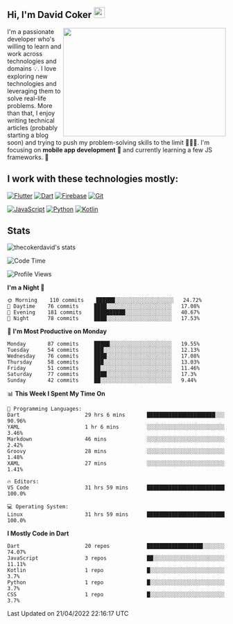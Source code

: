 ## Hi, I'm David Coker <img src="https://raw.githubusercontent.com/thecokerdavid/thecokerdavid/main/gifs/wave.gif" width="25px">
<img align="right" height="250" width="375" alt="" src="https://raw.githubusercontent.com/thecokerdavid/thecokerdavid/main/gifs/reminisce.gif" width="25px">

<p>I'm a passionate developer who's willing to learn and work across technologies and domains 💡. I love exploring new technologies and leveraging them to solve real-life problems. More than that, I enjoy writing technical articles (probably starting a blog soon) and trying to push my problem-solving skills to the limit  👨🏻‍💻. I'm focusing on <strong>mobile app development</strong> 📱 and currently learning a few JS frameworks. 🤪</p>

## I work with these technologies mostly:

[![Flutter](https://img.shields.io/badge/-Flutter-blue?style=for-the-badge&logo=flutter&logoColor=ffffff)](https://www.flutter.dev/)
[![Dart](https://img.shields.io/badge/-Dart-ffffff?style=for-the-badge&logo=dart&logoColor=blue)](https://www.dart.dev/)
[![Firebase](https://img.shields.io/badge/-Firebase-%23FBB741?style=for-the-badge&logo=firebase&logoColor=FBB741&labelColor=%23ffffff&color=%23FBB741)](https://www.firebase.google.com/)
[![Git](https://img.shields.io/badge/-Git-EB5C38?style=for-the-badge&logo=git&logoColor=%23ffffff)](https://git-scm.com/)

[![JavaScript](https://img.shields.io/badge/-JavaScript-F7DF1E?style=for-the-badge&logo=javascript&logoColor=000000&labelColor=F7DF1E&color=F7DF1E)](https://www.javascript.com/)
[![Python](https://img.shields.io/badge/-Python-yellow?style=for-the-badge&logo=python&logoColor=yellow&labelColor=blue&color=blue)](https://www.python.org/)
[![Kotlin](https://img.shields.io/badge/-Kotlin-7F52FF?style=for-the-badge&logo=Kotlin&logoColor=ffffff)](https://www.kotlinlang.com/)

## Stats

<p><img src="https://github-readme-stats.vercel.app/api?username=thecokerdavid&show_icons=true&hide_border=true&border_radius=10&theme=onedark" alt="thecokerdavid's stats" /></p>

<!--START_SECTION:waka-->
![Code Time](http://img.shields.io/badge/Code%20Time-369%20hrs%2029%20mins-blue)

![Profile Views](http://img.shields.io/badge/Profile%20Views-2-blue)

**I'm a Night 🦉** 

```text
🌞 Morning    110 commits    ██████░░░░░░░░░░░░░░░░░░░   24.72% 
🌆 Daytime    76 commits     ████░░░░░░░░░░░░░░░░░░░░░   17.08% 
🌃 Evening    181 commits    ██████████░░░░░░░░░░░░░░░   40.67% 
🌙 Night      78 commits     ████░░░░░░░░░░░░░░░░░░░░░   17.53%

```
📅 **I'm Most Productive on Monday** 

```text
Monday       87 commits     █████░░░░░░░░░░░░░░░░░░░░   19.55% 
Tuesday      54 commits     ███░░░░░░░░░░░░░░░░░░░░░░   12.13% 
Wednesday    76 commits     ████░░░░░░░░░░░░░░░░░░░░░   17.08% 
Thursday     58 commits     ███░░░░░░░░░░░░░░░░░░░░░░   13.03% 
Friday       51 commits     ██░░░░░░░░░░░░░░░░░░░░░░░   11.46% 
Saturday     77 commits     ████░░░░░░░░░░░░░░░░░░░░░   17.3% 
Sunday       42 commits     ██░░░░░░░░░░░░░░░░░░░░░░░   9.44%

```


📊 **This Week I Spent My Time On** 

```text
💬 Programming Languages: 
Dart                     29 hrs 6 mins       ██████████████████████░░░   90.96% 
YAML                     1 hr 6 mins         ░░░░░░░░░░░░░░░░░░░░░░░░░   3.46% 
Markdown                 46 mins             ░░░░░░░░░░░░░░░░░░░░░░░░░   2.42% 
Groovy                   28 mins             ░░░░░░░░░░░░░░░░░░░░░░░░░   1.48% 
XAML                     27 mins             ░░░░░░░░░░░░░░░░░░░░░░░░░   1.41%

🔥 Editors: 
VS Code                  31 hrs 59 mins      █████████████████████████   100.0%

💻 Operating System: 
Linux                    31 hrs 59 mins      █████████████████████████   100.0%

```

**I Mostly Code in Dart** 

```text
Dart                     20 repos            ██████████████████░░░░░░░   74.07% 
JavaScript               3 repos             ██░░░░░░░░░░░░░░░░░░░░░░░   11.11% 
Kotlin                   1 repo              █░░░░░░░░░░░░░░░░░░░░░░░░   3.7% 
Python                   1 repo              █░░░░░░░░░░░░░░░░░░░░░░░░   3.7% 
CSS                      1 repo              █░░░░░░░░░░░░░░░░░░░░░░░░   3.7%

```



 Last Updated on 21/04/2022 22:16:17 UTC
<!--END_SECTION:waka-->

<!-- ### Hi there 👋

<img align="center" src="/github-metrics.svg" alt="David Coker's Stats"> -->

<!-- ![David Coker's Most used languages](https://github-readme-stats.vercel.app/api/top-langs?username=thecokerdavid&layout=compact&show_icons=true&count_private=true&theme=gotham) -->
